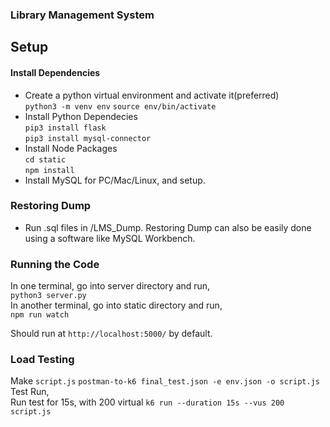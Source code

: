 ### Library Management System

## Setup

#### Install Dependencies
- Create a python virtual environment and activate it(preferred)<br>
```python3 -m venv env```
```source env/bin/activate```
- Install Python Dependecies<br>
```pip3 install flask```<br>
```pip3 install mysql-connector```
- Install Node Packages<br>
```cd static```<br>
```npm install```<br>
- Install MySQL for PC/Mac/Linux, and setup.<br>


### Restoring Dump
- Run .sql files in /LMS_Dump. Restoring Dump can also be easily done using a software like MySQL Workbench. 

### Running the Code
In one terminal, go into server directory and run,<br>
 ```python3 server.py```<br>
In another terminal, go into static directory and run,<br>
 ```npm run watch```<br>

Should run at ```http://localhost:5000/``` by default.

### Load Testing
Make ```script.js``` ```postman-to-k6 final_test.json -e env.json -o script.js```<br>
Test Run,<br>
Run test for 15s, with 200 virtual ```k6 run --duration 15s --vus 200 script.js```
